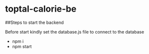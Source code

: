 # toptal-calorie-be

##Steps to start the backend

Before start kindly set the database.js file to connect to the database

- npm i
- npm start
